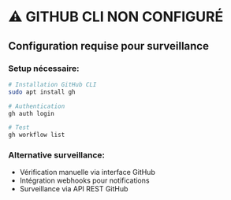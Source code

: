 # ⚠️ GITHUB CLI NON CONFIGURÉ
## Configuration requise pour surveillance

### Setup nécessaire:
```bash
# Installation GitHub CLI
sudo apt install gh

# Authentication
gh auth login

# Test
gh workflow list
```

### Alternative surveillance:
- Vérification manuelle via interface GitHub
- Intégration webhooks pour notifications
- Surveillance via API REST GitHub
